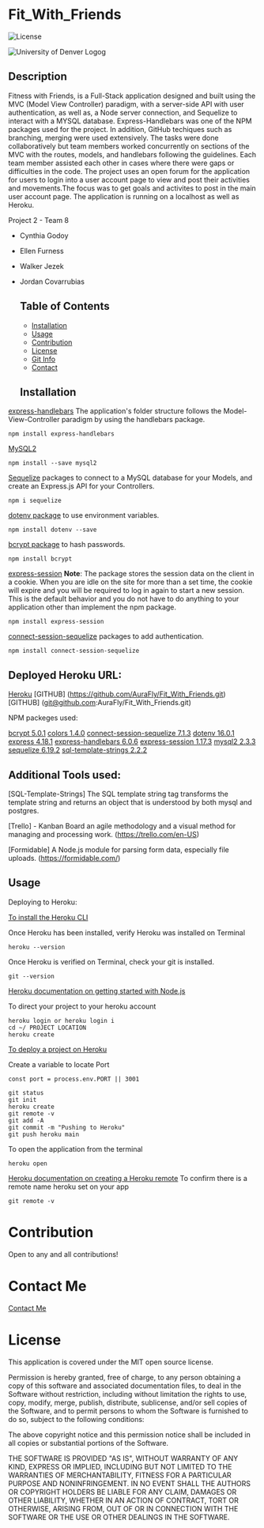# Fit_With_Friends

![License](https://img.shields.io/badge/license-MIT-brightgreen)

![University of Denver Logog](https://d92mrp7hetgfk.cloudfront.net/images/sites/misc/denver-switchup-thumbnail-a/original.png?1560210160)

## Description

Fitness with Friends, is a Full-Stack application designed and built using the MVC (Model View Controller) paradigm, with a server-side API with user authentication, as well as, a Node server connection, and Sequelize to interact with a MYSQL database. Express-Handlebars was one of the NPM packages used for the project. In addition, GitHub techiques such as branching, merging were used extensively.  The tasks were done collaboratively but team members worked concurrently on sections of the MVC with the routes, models, and handlebars following the guidelines.  Each team member assisted each other in cases where there were gaps or difficulties in the code.  The project uses an open forum for the application for users to login into a user account page to view and post their activities and movements.The focus was to get goals and activites to post in the main user account page.   The application is running on a localhost as well as Heroku.


Project 2 - Team 8

- Cynthia Godoy
- Ellen Furness
- Walker Jezek
- Jordan Covarrubias

  ## Table of Contents

  - [Installation](#installation)
  - [Usage](#usage)
  - [Contribution](#contribution)
  - [License](#license)
  - [Git Info](#git-info)
  - [Contact](#contact-me)

  
  ## Installation

[express-handlebars](https://www.npmjs.com/package/express-handlebars) The application's folder structure follows the Model-View-Controller paradigm by using the handlebars package.
```
npm install express-handlebars
```

[MySQL2](https://www.npmjs.com/package/mysql2) 
```
npm install --save mysql2
```

[Sequelize](https://www.npmjs.com/package/sequelize) packages to connect to a MySQL database for your Models, and create an Express.js API for your Controllers.
```
npm i sequelize
```

[dotenv package](https://www.npmjs.com/package/dotenv) to use environment variables.
```
npm install dotenv --save
```

[bcrypt package](https://www.npmjs.com/package/bcrypt) to hash passwords.
```
npm install bcrypt
```

[express-session](https://www.npmjs.com/package/express-session) **Note**: The package stores the 
session data on the client in a cookie. When you are idle on the site for more than a set time, the 
cookie will expire and you will be required to log in again to start a new session. This is the 
default behavior and you do not have to do anything to your application other than implement the npm
package.
```
npm install express-session
```

[connect-session-sequelize](https://www.npmjs.com/package/connect-session-sequelize) packages to add authentication.
```
npm install connect-session-sequelize
```

## Deployed Heroku URL: 

[Heroku]()
[GITHUB] (https://github.com/AuraFly/Fit_With_Friends.git)
[GITHUB] (git@github.com:AuraFly/Fit_With_Friends.git)


  
  NPM packeges used:

[bcrypt 5.0.1](https://www.npmjs.com/package/bcrypt)
[colors 1.4.0](https://www.npmjs.com/package/colors)
[connect-session-sequelize 7.1.3](https://www.npmjs.com/package/connect-session-sequelize)
[dotenv 16.0.1](https://www.npmjs.com/package/dotenv)
[express 4.18.1](https://expressjs.com/)
[express-handlebars 6.0.6](https://www.npmjs.com/package/express-handlebars)
[express-session 1.17.3](https://www.npmjs.com/package/express-session)
[mysql2 2.3.3](https://www.npmjs.com/package/mysql2)
[sequelize 6.19.2](https://sequelize.org/docs/v6/getting-started/)
[sql-template-strings 2.2.2](https://www.npmjs.com/package/sql-template-strings)

## Additional Tools used:

[SQL-Template-Strings] The SQL template string tag transforms the template string and returns an object that is understood by both mysql and postgres.

[Trello] - Kanban Board an agile methodology and a visual method for managing and processing work. 
(https://trello.com/en-US)

[Formidable] A Node.js module for parsing form data, especially file uploads. 
(https://formidable.com/)

## Usage

Deploying to Heroku:

[To install the Heroku CLI](https://coding-boot-camp.github.io/full-stack/heroku/how-to-install-the-heroku-cli)

Once Heroku has been installed, verify Heroku was installed on Terminal
```
heroku --version
```
Once Heroku is verified on Terminal, check your git is installed. 
```
git --version
```

[Heroku documentation on getting started with Node.js](https://devcenter.heroku.com/articles/getting-started-with-nodejs?singlepage=true)

To direct your project to your heroku account
```
heroku login or heroku login i
cd ~/ PROJECT LOCATION
heroku create
```

[To deploy a project on Heroku](https://coding-boot-camp.github.io/full-stack/heroku/heroku-deployment-guide)

Create a variable to locate Port
```
const port = process.env.PORT || 3001
```

```Terminal
git status
git init
heroku create
git remote -v
git add -A
git commit -m "Pushing to Heroku"
git push heroku main
```

To open the application from the terminal
```
heroku open
```

[Heroku documentation on creating a Heroku remote](https://devcenter.heroku.com/articles/git#creating-a-heroku-remote)
To confirm there is a remote name heroku set on your app
```
git remote -v
```


  # Contribution

  Open to any and all contributions!

  
  # Contact Me

  [Contact Me](mailto:JordanJco@gmail.com)

  
  # License

  This application is covered under the MIT open source license.

Permission is hereby granted, free of charge, to any person obtaining a copy of this software and associated documentation files, to deal in the Software without restriction, including without limitation the rights to use, copy, modify, merge, publish, distribute, sublicense, and/or sell copies of the Software, and to permit persons to whom the Software is furnished to do so, subject to the following conditions:

The above copyright notice and this permission notice shall be included in all copies or substantial portions of the Software.

THE SOFTWARE IS PROVIDED "AS IS", WITHOUT WARRANTY OF ANY KIND, EXPRESS OR IMPLIED, INCLUDING BUT NOT LIMITED TO THE WARRANTIES OF MERCHANTABILITY, FITNESS FOR A PARTICULAR PURPOSE AND NONINFRINGEMENT. IN NO EVENT SHALL THE AUTHORS OR COPYRIGHT HOLDERS BE LIABLE FOR ANY CLAIM, DAMAGES OR OTHER LIABILITY, WHETHER IN AN ACTION OF CONTRACT, TORT OR OTHERWISE, ARISING FROM, OUT OF OR IN CONNECTION WITH THE SOFTWARE OR THE USE OR OTHER DEALINGS IN THE SOFTWARE.
